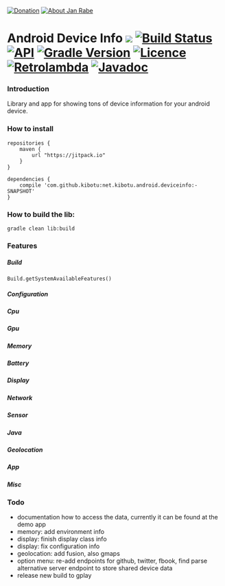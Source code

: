 [![Donation](https://img.shields.io/badge/donate-please-brightgreen.svg)](https://www.paypal.me/janrabe) [![About Jan Rabe](https://img.shields.io/badge/about-me-green.svg)](https://about.me/janrabe) 
# Android Device Info [![](https://jitpack.io/v/kibotu/net.kibotu.android.deviceinfo.svg)](https://jitpack.io/#kibotu/net.kibotu.android.deviceinfo) [![Build Status](https://travis-ci.org/kibotu/net.kibotu.android.deviceinfo.svg?branch=develop)](https://travis-ci.org/kibotu/net.kibotu.android.deviceinfo) [![API](https://img.shields.io/badge/API-15%2B-brightgreen.svg?style=flat)](https://android-arsenal.com/api?level=15) [![Gradle Version](https://img.shields.io/badge/gradle-3.0-green.svg)](https://docs.gradle.org/current/release-notes) [![Licence](https://img.shields.io/badge/licence-Apache-blue.svg)](http://www.apache.org/licenses/LICENSE-2.0) [![Retrolambda](https://img.shields.io/badge/java-8-green.svg)](https://github.com/evant/gradle-retrolambda) [![Javadoc](https://img.shields.io/badge/javadoc-SNAPSHOT-green.svg)](https://jitpack.io/com/github/kibotu/net.kibotu.android.deviceinfo/develop-SNAPSHOT/javadoc/index.html)

### Introduction

Library and app for showing tons of device information for your android device. 

### How to install
	
	repositories {
	    maven {
	        url "https://jitpack.io"
	    }
	}
		
	dependencies {
        compile 'com.github.kibotu:net.kibotu.android.deviceinfo:-SNAPSHOT'
    }
   

### How to build the lib:

    gradle clean lib:build

### Features

##### Build

    Build.getSystemAvailableFeatures()

##### Configuration
##### Cpu
##### Gpu
##### Memory
##### Battery
##### Display
##### Network
##### Sensor
##### Java
##### Geolocation
##### App
##### Misc


### Todo

* documentation how to access the data, currently it can be found at the demo app
* memory: add environment info
* display: finish display class info
* display: fix configuration info
* geolocation: add fusion, also gmaps
* option menu: re-add endpoints for github, twitter, fbook, find parse alternative server endpoint to store shared device data
* release new build to gplay

